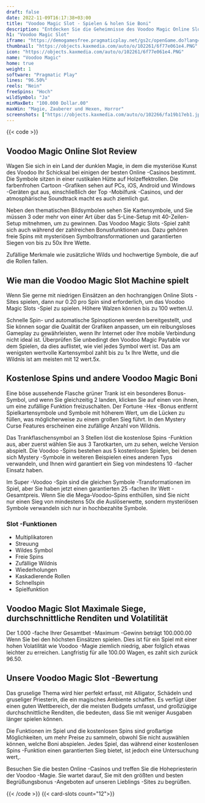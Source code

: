 ```yaml
---
draft: false
date: 2022-11-09T16:17:38+03:00
title: "Voodoo Magic Slot - Spielen & holen Sie Boni"
description: "Entdecken Sie die Geheimnisse des Voodoo Magic Online Slot bei. Wir haben Details zu den Funktionen, Renditen und der Anforderung der besten Casino -Angebote."
h1: "Voodoo Magic Slot"
iframe: "https://demogamesfree.pragmaticplay.net/gs2c/openGame.do?lang=en&cur=USD&gameSymbol=vs40voodoo&websiteUrl=https%3A%2F%2Fdemogamesfree.pragmaticplay.net&jurisdiction=99&lobbyURL=https%3A%2F%2Fwww.pragmaticplay.com"
thumbnail: "https://objects.kaxmedia.com/auto/o/102261/6f77e061e4.PNG"
icon: "https://objects.kaxmedia.com/auto/o/102261/6f77e061e4.PNG"
name: "Voodoo Magic"
home: true
weight: 1
software: "Pragmatic Play"
lines: "96.50%"
reels: "Nein"
freeSpins: "Hoch"
wildSymbol: "Ja"
minMaxBet: "100.000 Dollar.00"
maxWin: "Magie, Zauberer und Hexen, Horror"
screenshots: ["https://objects.kaxmedia.com/auto/o/102266/fa19b17eb1.jpeg"]
---
```


{{< code >}}<h2>Voodoo Magic Online Slot Review</h2><p>Wagen Sie sich in ein Land der dunklen Magie, in dem die mysteriöse Kunst des Voodoo Ihr Schicksal bei einigen der besten Online -Casinos bestimmt. Die Symbole sitzen in einer rustikalen Hütte auf Holzeffektrollen. Die farbenfrohen Cartoon -Grafiken sehen auf PCs, iOS, Android und Windows -Geräten gut aus, einschließlich der Top -Mobilfunk -Casinos, und der atmosphärische Soundtrack macht es auch ziemlich gut.</p><p>Neben den thematischen Bildsymbolen sehen Sie Kartensymbole, und Sie müssen 3 oder mehr von einer Art über das 5-Line-Setup mit 40-Zeilen-Setup mitnehmen, um zu gewinnen. Das Voodoo Magic Slots -Spiel zahlt sich auch während der zahlreichen Bonusfunktionen aus. Dazu gehören freie Spins mit mysteriösen Symboltransformationen und garantierten Siegen von bis zu 50x Ihre Wette.</p><p>Zufällige Merkmale wie zusätzliche Wilds und hochwertige Symbole, die auf die Rollen fallen.</p><h2>Wie man die Voodoo Magic Slot Machine spielt</h2><p>Wenn Sie gerne mit niedrigen Einsätzen an den hochrangigen Online Slots -Sites spielen, dann nur 0.20 pro Spin sind erforderlich, um das Voodoo Magic Slots -Spiel zu spielen. Höhere Walzen können bis zu 100 wetten.U.</p><p>Schnelle Spin- und automatische Spinoptionen werden bereitgestellt, und Sie können sogar die Qualität der Grafiken anpassen, um ein reibungsloses Gameplay zu gewährleisten, wenn Ihr Internet oder Ihre mobile Verbindung nicht ideal ist. Überprüfen Sie unbedingt den Voodoo Magic Paytable vor dem Spielen, da dies auflistet, wie viel jedes Symbol wert ist. Das am wenigsten wertvolle Kartensymbol zahlt bis zu 1x Ihre Wette, und die Wildnis ist am meisten mit 12 wert.5x.</p><h2>Kostenlose Spins und andere Voodoo Magic Boni</h2><p>Eine böse aussehende Flasche grüner Trank ist ein besonderes Bonus-Symbol, und wenn Sie gleichzeitig 2 landen, klicken Sie auf einen von ihnen, um eine zufällige Funktion freizuschalten. Der Fortune -Hex -Bonus entfernt Spielkartensymbole und Symbole mit höherem Wert, um die Lücken zu füllen, was möglicherweise zu einem großen Sieg führt. In den Mystery Curse Features erscheinen eine zufällige Anzahl von Wildnis.</p><p>Das Trankflaschensymbol an 3 Stellen löst die kostenlose Spins -Funktion aus, aber zuerst wählen Sie aus 3 Tarotkarten, um zu sehen, welche Version abspielt. Die Voodoo -Spins bestehen aus 5 kostenlosen Spielen, bei denen sich Mystery -Symbole in weiteren Beispielen eines anderen Typs verwandeln, und Ihnen wird garantiert ein Sieg von mindestens 10 -facher Einsatz haben.</p><p>Im Super -Voodoo -Spin sind die gleichen Symbole -Transformationen im Spiel, aber Sie haben jetzt einen garantierten 25 -fachen Ihr Wett -Gesamtpreis. Wenn Sie die Mega-Voodoo-Spins enthüllen, sind Sie nicht nur einen Sieg von mindestens 50x die Auslöserwette, sondern mysteriösen Symbole verwandeln sich nur in hochbezahlte Symbole.</p><h3>
Slot -Funktionen</h3><ul>
<li></span>
Multiplikatoren</li>
<li></span>
Streuung</li>
<li></span>
Wildes Symbol</li>
<li></span>
Freie Spins</li>
<li></span>
Zufällige Wildnis</li>
<li></span>
Wiederholungen</li>
<li></span>
Kaskadierende Rollen</li>
<li></span>
Schnellspin</li>
<li></span>
Spielfunktion</li></ul><h2>Voodoo Magic Slot Maximale Siege, durchschnittliche Renditen und Volatilität</h2><p>Der 1.000 -fache Ihrer Gesamtbet -Maximum -Gewinn beträgt 100.000.00 Wenn Sie bei den höchsten Einsätzen spielen. Dies ist für ein Spiel mit einer hohen Volatilität wie Voodoo -Magie ziemlich niedrig, aber folglich etwas leichter zu erreichen. Langfristig für alle 100.00 Wagen, es zahlt sich zurück 96.50.</p><h2>Unsere Voodoo Magic Slot -Bewertung</h2><p>Das gruselige Thema wird hier perfekt erfasst, mit Alligator, Schädeln und gruseliger Priesterin, die ein magisches Ambiente schaffen. Es verfügt über einen guten Wettbereich, der die meisten Budgets umfasst, und großzügige durchschnittliche Renditen, die bedeuten, dass Sie mit weniger Ausgaben länger spielen können.</p><p>Die Funktionen im Spiel und die kostenlosen Spins sind großartige Möglichkeiten, um mehr Preise zu sammeln, obwohl Sie nicht auswählen können, welche Boni abspielen. Jedes Spiel, das während einer kostenlosen Spins -Funktion einen garantierten Sieg bietet, ist jedoch eine Untersuchung wert,.</p><p>Besuchen Sie die besten Online -Casinos und treffen Sie die Hohepriesterin der Voodoo -Magie. Sie wartet darauf, Sie mit den größten und besten Begrüßungsbonus -Angeboten auf unseren Lieblings -Sites zu begrüßen.</p>{{< /code >}}
{{< card-slots count="12">}}